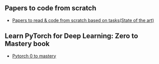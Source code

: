## Papers to code from scratch
- [Papers to read & code from scratch based on tasks(State of the art)](https://paperswithcode.com/area/natural-language-processing)
## Learn PyTorch for Deep Learning: Zero to Mastery book
- [Pytorch 0 to mastery](https://www.learnpytorch.io/)